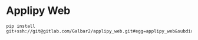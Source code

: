 # Applipy Web

    pip install git+ssh://git@gitlab.com/Galbar2/applipy_web.git#egg=applipy_web&subdirectory=applipy_web
